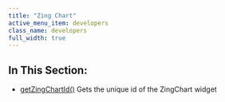 ```yaml
---
title: "Zing Chart"
active_menu_item: developers
class_name: developers
full_width: true
---
```



## In This Section:

 - [getZingChartId()](/developers/user-guide/scripting-apis/client-api/widget-object-functions/zing-chart/getzingchartid)
    Gets the unique id of the ZingChart widget
